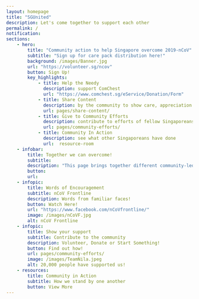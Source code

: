 ```yaml
---
layout: homepage
title: "SGUnited"
description: Let's come together to support each other
permalink: /
notification: 
sections:
    - hero:
        title: "Community action to help Singapore overcome 2019-nCoV"
        subtitle: "Sign up for care pack distribution here!"
        background: /images/Banner.jpg
        url: "https://volunteer.sg/ncov"
        button: Sign Up!
        key_highlights:
            - title: Help the Needy
              description: support ComChest
              url: "https://www.comchest.sg/eService/Donation/Form" 
            - title: Share Content
              description: by the community to show care, appreciation and hope
              url: pages/share-content/                                
            - title: Give to Community Efforts
              description: contribute to efforts of fellow Singaporeans
              url: pages/community-efforts/
            - title: Community In Action
              description: see what other Singaporeans have done
              url:  resource-room
    - infobar:
        title: Together we can overcome!       
        subtitle: 
        description: "This page brings together different community-led nCoV responses. To those who have stepped forward, we salute your efforts! We hope it inspires more of us to help one another get through this challenging time. #SGUnited"
        button:
        url:
    - infopic:
        title: Words of Encouragement
        subtitle: nCoV Frontline
        description: Words from familiar faces!
        button: Watch Here!
        url: "https://www.facebook.com/nCoVfrontline/"
        image: /images/nCoVF.jpg
        alt: nCoV Frontline
    - infopic:
        title: Show your support
        subtitle: Contribute to the community
        description: Volunteer, Donate or Start Something!
        button: Find out how!
        url: pages/community-efforts/
        image: /images/TeamNila.jpeg
        alt: 20,000 people have supported us!
    - resources:
        title: Community in Action
        subtitle: How we stand by one another
        button: View More
---
```

